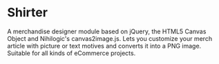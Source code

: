 Shirter
=======

A merchandise designer module based on jQuery, the HTML5 Canvas Object and Nihilogic's canvas2image.js. Lets you customize your merch article with picture or text motives and converts it into a PNG image. Suitable for all kinds of eCommerce projects.
